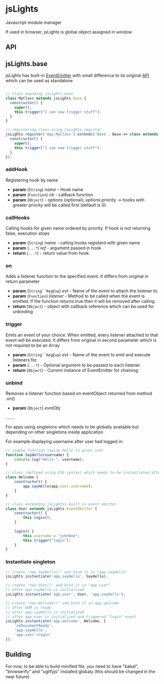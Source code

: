 # jsLights
Javascript module manager

If used in browser, jsLights is global object assigned in window


## API


## jsLights.base
jsLights has built-in [EventEmitter](https://github.com/Olical/EventEmitter) with small difference to its original [API](https://github.com/Olical/EventEmitter/blob/master/docs/api.md) which can be used as standalone

```javascript

// class exending jsLights.base
class MyClass extends jsLights.base {
  constructor() {
    super();
    this.trigger("I can now trigger stuff");
  }
}

// registering class using jsLights.register
jsLights.register('App.MyClass').extends('Base', Base => class extends Base {
  constructor() {
    super();
    this.trigger("I can now trigger stuff");
  }
});
```

### addHook
Registering hook by name

* **param** (`String`) _name_ - Hook name
* **param** (`Function`) _cb_ - callback function
* **param** (`Object`) - _options_ (optional); _options.priority_ -> hooks with greater priority will be called first (default is 0)

### callHooks
Calling hooks for given name ordered by priority. If hook is not returning false, execution stops

* **param** (`String`) _name_ - calling hooks registerd with given name
* **param** (`...*`) _ref_ - argument passed in hook
* **return** (`...*`) - return value from hook
### on
Adds a listener function to the specified event. It differs from original in return parameter

* **param** (`String``RegExp`) _evt_ - Name of the event to attach the listener to.
* **param** (`Function`) _listener_ - Method to be called when the event is emitted. If the function returns true then it will be removed after calling.
* **return** (`Object`) - object with callback reference which can be used for unbinding

### trigger

Emits an event of your choice. When emitted, every listener attached to that event will be executed. It differs from original in second parameter which is not required to be an Array

 * **param** (`String``RegExp`) _evt_ - Name of the event to emit and execute listeners for.
 * **param** (`...*`) - Optional argument to be passed to each listener.
 * **return** (`Object`) - Current instance of EventEmitter for chaining.


### unbind

Removes a listener function based on eventObject returned from method .on()

* **param** (`Object`) _evntObj_
 


.......


For apps using singletons which needs to be globally available but depending on other singletons inside application

For example displaying username after user had logged in:

```javascript
// simple function saying hello to given user
function SayHello(username) {
    console.log("Hello ", username);
}

// class (defined using ES6 syntax) which needs to be instantiated after user had logged in
class Welcome {
    constructor() {
        app.sayHello(app.user.username);   
    }
}

// class extending jsLightss built in event emitter
class User extends jsLights.EventEmitter {
    constructor() {
        this.login();
    }
    
    login() {
        this.username = "johnDoe";
        this.trigger("login");
    }
}


```
### Instantiate singleton
```javascript
// create "new SayHello()" and bind it in "app.sayHello"
jsLights.instantiate('app.sayHello', SayHello); 

// create "new User()" and bind it in "app.user" 
// after app.sayHello is initialized
jsLights.instantiate('app.user', User, 'app.sayHello'); 

// create "new Welcome()" and bind it in app.welcome
// after DOM is ready
// after app.sayHello is initialized
// after app.user is initialized and triggered "login" event
jsLights.instantiate('app.welcome', Welcome, [
    'onDocumentReady',
    'app.sayHello',
    'app.user->login'
]);
```

## Building

For now, to be able to build minified file, you need to have "babel", "browserify" and "uglifyjs" installed globaly
(this should be changed in the near future)
